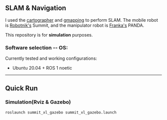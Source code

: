 ## SLAM & Navigation

I used the [cartographer](https://github.com/cartographer-project/cartographer_ros) and [gmapping](https://github.com/ros-perception/slam_gmapping) to perform SLAM. The mobile robot is [Robotnik's](https://robotnik.eu/) Summit, and the manipulator robot is [Franka's](https://franka.de/) PANDA. 

This repository is for **simulation** purposes.

### Software selection -- OS:
Currently tested and working configurations:

- Ubuntu 20.04 + ROS 1 noetic


---
## Quick Run 

### Simulation(Rviz & Gazebo)
```
roslaunch summit_xl_gazebo summit_xl_gazebo.launch
```

